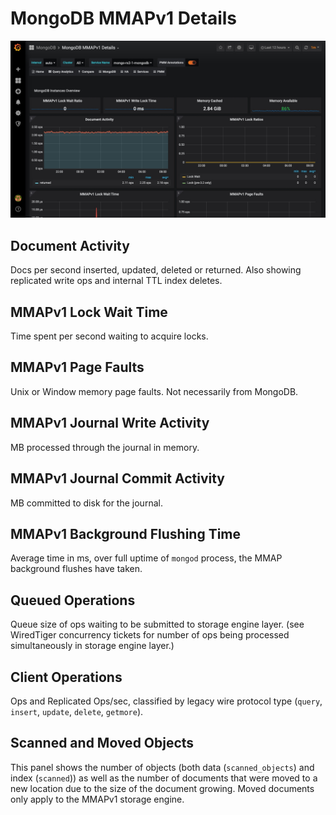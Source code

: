 # MongoDB MMAPv1 Details

![image](../../_images/PMM_MongoDB_MMAPv1_Details.jpg)

## Document Activity

Docs per second inserted, updated, deleted or returned. Also showing replicated write ops and internal TTL index deletes.

## MMAPv1 Lock Wait Time

Time spent per second waiting to acquire locks.

## MMAPv1 Page Faults

Unix or Window memory page faults. Not necessarily from MongoDB.

## MMAPv1 Journal Write Activity

MB processed through the journal in memory.

## MMAPv1 Journal Commit Activity

MB committed to disk for the journal.

## MMAPv1 Background Flushing Time

Average time in ms, over full uptime of `mongod` process, the MMAP background flushes have taken.

## Queued Operations

Queue size of ops waiting to be submitted to storage engine layer. (see WiredTiger concurrency tickets for number of ops being processed simultaneously in storage engine layer.)

## Client Operations

Ops and Replicated Ops/sec, classified by legacy wire protocol type (`query`, `insert`, `update`, `delete`, `getmore`).

## Scanned and Moved Objects

This panel shows the number of objects (both data (`scanned_objects`) and index (`scanned`)) as well as the number of documents that were moved to a new location due to the size of the document growing. Moved documents only apply to the MMAPv1 storage engine.
